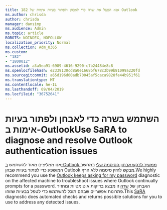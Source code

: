 ```yaml
---
title: 182 אנא הפעל את שרה כדי לאבחן ולפתור בעיות אימות של Outlook
ms.author: chrisda
author: chrisda
manager: dansimp
ms.audience: Admin
ms.topic: article
ROBOTS: NOINDEX, NOFOLLOW
localization_priority: Normal
ms.collection: Adm_O365
ms.custom:
- "182"
- "1800012"
ms.assetid: a3a5ea91-6989-4616-9290-c7b24484e8c8
ms.openlocfilehash: e2339130cd8a0e1668bf678c3b99b81099a220fd
ms.sourcegitcommit: a65d196d00adb70045af5caca9828fe44b951f61
ms.translationtype: MT
ms.contentlocale: he-IL
ms.lasthandoff: 09/04/2019
ms.locfileid: "36752641"
---
```

# <a name="use-sara-to-diagnose-and-resolve-outlook-authentication-issues"></a><span data-ttu-id="65c83-102">השתמש בשרה כדי לאבחן ולפתור בעיות אימות ב-Outlook</span><span class="sxs-lookup"><span data-stu-id="65c83-102">Use SaRA to diagnose and resolve Outlook authentication issues</span></span>

<span data-ttu-id="65c83-103">אנו ממליצים מאוד להשתמש [ב-Outlook ממשיך לבקש אבחון הסיסמה שלי](https://aka.ms/SaRA-OutlookPwdPrompt-Alchemy) במחשב המושפע כדי לפתור בעיות שבהן Outlook מבקש להזין סיסמה ללא הרף.</span><span class="sxs-lookup"><span data-stu-id="65c83-103">We highly recommend you use the [Outlook keeps asking for my password](https://aka.ms/SaRA-OutlookPwdPrompt-Alchemy) diagnostic on the affected machine to troubleshoot issues where Outlook continually prompts for a password.</span></span> <span data-ttu-id="65c83-104">האבחון של [שרה](https://diagnostics.office.com/#/) זו מבצע בדיקות אוטומטיות ומחזיר פתרונות אפשריים שבהם תוכל להשתמש כדי לטפל בבעיות שזוהו.</span><span class="sxs-lookup"><span data-stu-id="65c83-104">This [SaRA](https://diagnostics.office.com/#/) diagnostic does automated checks and returns possible solutions for you to use to address any detected issues.</span></span>
